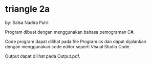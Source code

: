 # triangle 2a
by: Salsa Nadira Putri

Program dibuat dengan menggunakan bahasa pemograman C#.

Code program dapat dilihat pada file Program.cs dan dapat dijalankan dengan menggunakan code editor seperti Visual Studio Code.

Output dapat dilihat pada Output.pdf.
